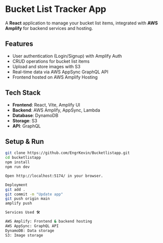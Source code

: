 # Bucket List Tracker App

A **React** application to manage your bucket list items, integrated with **AWS Amplify** for backend services and hosting.

## Features
- User authentication (Login/Signup) with Amplify Auth
- CRUD operations for bucket list items
- Upload and store images with S3
- Real-time data via AWS AppSync GraphQL API
- Frontend hosted on AWS Amplify Hosting

## Tech Stack
- **Frontend**: React, Vite, Amplify UI  
- **Backend**: AWS Amplify, AppSync, Lambda  
- **Database**: DynamoDB  
- **Storage**: S3  
- **API**: GraphQL  

## Setup & Run
```bash
git clone https://github.com/EngrKevin/Bucketlistapp.git
cd bucketlistapp
npm install
npm run dev

Open http://localhost:5174/ in your browser.

Deployment
git add .
git commit -m "Update app"
git push origin main
amplify push

Services Used 🛠

AWS Amplify: Frontend & backend hosting
AWS AppSync: GraphQL API
DynamoDB: Data storage
S3: Image storage
